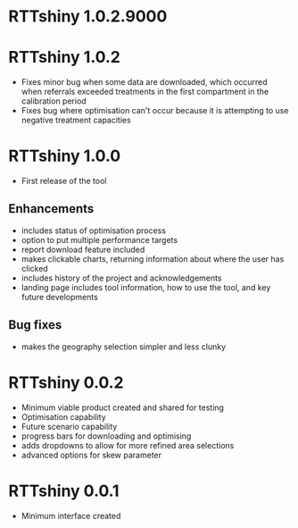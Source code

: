 
# RTTshiny 1.0.2.9000


# RTTshiny 1.0.2

* Fixes minor bug when some data are downloaded, which occurred when referrals exceeded treatments in the first compartment in the calibration period
* Fixes bug where optimisation can't occur because it is attempting to use negative treatment capacities

# RTTshiny 1.0.0

* First release of the tool

## Enhancements

* includes status of optimisation process
* option to put multiple performance targets
* report download feature included
* makes clickable charts, returning information about where the user has clicked
* includes history of the project and acknowledgements
* landing page includes tool information, how to use the tool, and key future developments


## Bug fixes

* makes the geography selection simpler and less clunky

# RTTshiny 0.0.2

* Minimum viable product created and shared for testing
* Optimisation capability
* Future scenario capability
* progress bars for downloading and optimising
* adds dropdowns to allow for more refined area selections
* advanced options for skew parameter

# RTTshiny 0.0.1

* Minimum interface created
